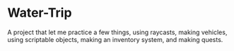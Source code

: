 # Water-Trip
A project that let me practice a few things, using raycasts, making vehicles, using scriptable objects, making an inventory system, and making quests.
